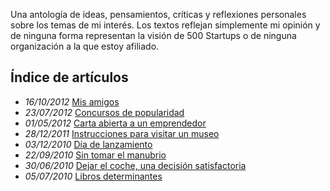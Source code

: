 Una antología de ideas, pensamientos, críticas y reflexiones personales sobre los temas de mi interés. Los textos reflejan simplemente mi opinión y de ninguna forma representan la visión de 500 Startups o de ninguna organización a la que estoy afiliado.

## Índice de artículos
- *16/10/2012* [Mis amigos](/observaciones/mis-amigos)
- *23/07/2012* [Concursos de popularidad](/observaciones/concursos-de-popularidad)
- *01/05/2012* [Carta abierta a un emprendedor](/observaciones/carta-abierta-a-un-emprendedor)
- *28/12/2011* [Instrucciones para visitar un museo](/observaciones/instrucciones-para-visitar-un-museo) 
- *03/12/2010* [Día de lanzamiento](/observaciones/dia-de-lanzamiento)
- *22/09/2010* [Sin tomar el manubrio](/observaciones/sin-tomar-el-manubrio)
- *30/06/2010* [Dejar el coche, una decisión satisfactoria](/observaciones/dejar-el-coche-una-decision-satisfactoria)
- *05/07/2010* [Libros determinantes](/observaciones/libros-determinantes)